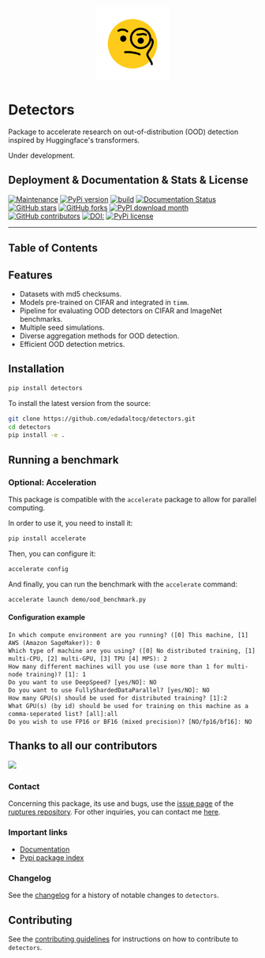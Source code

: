 <p align="center">
    <br>
    <img src="_static/face-with-monocle.svg" width="150" height="150" />
    <br>
</p>

# Detectors

Package to accelerate research on out-of-distribution (OOD) detection inspired by Huggingface's transformers.

Under development.

## Deployment & Documentation & Stats & License

[![Maintenance](https://img.shields.io/badge/Maintained%3F-yes-green.svg)](https://github.com/edadaltocg/detectors/graphs/commit-activity)
[![PyPi version](https://badgen.net/pypi/v/pip/)](https://pypi.org/project/pip)
[![build](https://github.com/edadaltocg/detectors/actions/workflows/python-package.yml/badge.svg)](https://github.com/edadaltocg/detectors/actions/workflows/python-package.yml)
[![Documentation Status](https://readthedocs.org/projects/ansicolortags/badge/?version=latest)](http://ansicolortags.readthedocs.io/?badge=latest)
[![GitHub stars](https://img.shields.io/github/stars/edadaltocg/detectors.svg?style=social&label=Star&maxAge=2592000)](https://GitHub.com/edadaltocg/detectors/stargazers/)
[![GitHub forks](https://badgen.net/github/forks/edadaltocg/detectors/)](https://github.com/edadaltocg/detectors/network/)
[![PyPI download month](https://img.shields.io/pypi/dm/ansicolortags.svg)](https://pypi.python.org/pypi/ansicolortags/)
[![GitHub contributors](https://img.shields.io/github/contributors/Naereen/badges.svg)](https://GitHub.com/Naereen/badges/graphs/contributors/)
[![DOI:](https://zenodo.org/badge/DOI/.svg)](https://doi.org/)
[![PyPi license](https://badgen.net/pypi/license/pip/)](https://pypi.org/project/pip/)

-----

## Table of Contents

<!--
## Examples

```python
``` -->

## Features

- Datasets with md5 checksums.
- Models pre-trained on CIFAR and integrated in `timm`.
- Pipeline for evaluating OOD detectors on CIFAR and ImageNet benchmarks.
- Multiple seed simulations.
- Diverse aggregation methods for OOD detection.
- Efficient OOD detection metrics.

## Installation

```bash
pip install detectors
```

To install the latest version from the source:

```bash
git clone https://github.com/edadaltocg/detectors.git
cd detectors
pip install -e .
```

## Running a benchmark

### Optional: Acceleration

This package is compatible with the `accelerate` package to allow for parallel computing.

In order to use it, you need to install it:

```bash
pip install accelerate
```

Then, you can configure it:

```bash
accelerate config
```

And finally, you can run the benchmark with the `accelerate` command:

```bash
accelerate launch demo/ood_benchmark.py
```

#### Configuration example

```text
In which compute environment are you running? ([0] This machine, [1] AWS (Amazon SageMaker)): 0
Which type of machine are you using? ([0] No distributed training, [1] multi-CPU, [2] multi-GPU, [3] TPU [4] MPS): 2
How many different machines will you use (use more than 1 for multi-node training)? [1]: 1
Do you want to use DeepSpeed? [yes/NO]: NO
Do you want to use FullyShardedDataParallel? [yes/NO]: NO
How many GPU(s) should be used for distributed training? [1]:2
What GPU(s) (by id) should be used for training on this machine as a comma-seperated list? [all]:all
Do you wish to use FP16 or BF16 (mixed precision)? [NO/fp16/bf16]: NO
```

## Thanks to all our contributors

<a href="https://github.com/edadaltocg/detectors/graphs/contributors">
  <img src="https://contributors-img.web.app/image?repo=edadaltocg/detectors" />
</a>

### Contact

Concerning this package, its use and bugs, use the [issue page](https://github.com/edadaltocg/detectors/issues) of the [ruptures repository](https://github.com/edadaltocg/detectors). For other inquiries, you can contact me [here](https://edadaltocg.github.io/contact/).

### Important links

- [Documentation](http://detectors.readthedocs.io/)
- [Pypi package index](https://pypi.python.org/pypi/detectors)

### Changelog

See the [changelog](https://github.com/edadaltocg/detectors/blob/master/CHANGELOG.md) for a history of notable changes to `detectors`.

## Contributing

See the [contributing guidelines](https://github.com/edadaltocg/detectors/blob/master/CONTRIBUTING.md) for instructions on how to contribute to `detectors`.

<!-- ## TODO

- Pipeline for generating results table.

## Citing detectors

```bibtex
``` -->